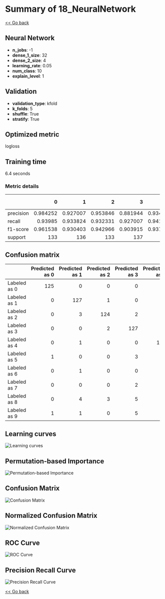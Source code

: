 # Summary of 18_NeuralNetwork

[<< Go back](../README.md)


## Neural Network
- **n_jobs**: -1
- **dense_1_size**: 32
- **dense_2_size**: 4
- **learning_rate**: 0.05
- **num_class**: 10
- **explain_level**: 1

## Validation
 - **validation_type**: kfold
 - **k_folds**: 5
 - **shuffle**: True
 - **stratify**: True

## Optimized metric
logloss

## Training time

6.4 seconds

### Metric details
|           |          0 |          1 |          2 |          3 |          4 |          5 |          6 |          7 |          8 |          9 |   accuracy |   macro avg |   weighted avg |   logloss |
|:----------|-----------:|-----------:|-----------:|-----------:|-----------:|-----------:|-----------:|-----------:|-----------:|-----------:|-----------:|------------:|---------------:|----------:|
| precision |   0.984252 |   0.927007 |   0.953846 |   0.881944 |   0.934307 |   0.941606 |   0.942446 |   0.969697 |   0.887097 |   0.892857 |   0.930958 |    0.931506 |       0.931439 |  0.438477 |
| recall    |   0.93985  |   0.933824 |   0.932331 |   0.927007 |   0.941176 |   0.948529 |   0.963235 |   0.955224 |   0.839695 |   0.925926 |   0.930958 |    0.93068  |       0.930958 |  0.438477 |
| f1-score  |   0.961538 |   0.930403 |   0.942966 |   0.903915 |   0.937729 |   0.945055 |   0.952727 |   0.962406 |   0.862745 |   0.909091 |   0.930958 |    0.930857 |       0.930964 |  0.438477 |
| support   | 133        | 136        | 133        | 137        | 136        | 136        | 136        | 134        | 131        | 135        |   0.930958 | 1347        |    1347        |  0.438477 |


## Confusion matrix
|              |   Predicted as 0 |   Predicted as 1 |   Predicted as 2 |   Predicted as 3 |   Predicted as 4 |   Predicted as 5 |   Predicted as 6 |   Predicted as 7 |   Predicted as 8 |   Predicted as 9 |
|:-------------|-----------------:|-----------------:|-----------------:|-----------------:|-----------------:|-----------------:|-----------------:|-----------------:|-----------------:|-----------------:|
| Labeled as 0 |              125 |                0 |                0 |                0 |                2 |                4 |                0 |                0 |                0 |                2 |
| Labeled as 1 |                0 |              127 |                1 |                0 |                1 |                0 |                2 |                0 |                4 |                1 |
| Labeled as 2 |                0 |                3 |              124 |                2 |                0 |                0 |                2 |                0 |                2 |                0 |
| Labeled as 3 |                0 |                0 |                2 |              127 |                0 |                2 |                0 |                1 |                1 |                4 |
| Labeled as 4 |                0 |                1 |                0 |                0 |              128 |                1 |                1 |                0 |                3 |                2 |
| Labeled as 5 |                1 |                0 |                0 |                3 |                0 |              129 |                2 |                0 |                0 |                1 |
| Labeled as 6 |                0 |                1 |                0 |                0 |                2 |                0 |              131 |                1 |                1 |                0 |
| Labeled as 7 |                0 |                0 |                0 |                2 |                2 |                0 |                0 |              128 |                1 |                1 |
| Labeled as 8 |                0 |                4 |                3 |                5 |                2 |                1 |                1 |                1 |              110 |                4 |
| Labeled as 9 |                1 |                1 |                0 |                5 |                0 |                0 |                0 |                1 |                2 |              125 |

## Learning curves
![Learning curves](learning_curves.png)

## Permutation-based Importance
![Permutation-based Importance](permutation_importance.png)
## Confusion Matrix

![Confusion Matrix](confusion_matrix.png)


## Normalized Confusion Matrix

![Normalized Confusion Matrix](confusion_matrix_normalized.png)


## ROC Curve

![ROC Curve](roc_curve.png)


## Precision Recall Curve

![Precision Recall Curve](precision_recall_curve.png)



[<< Go back](../README.md)
